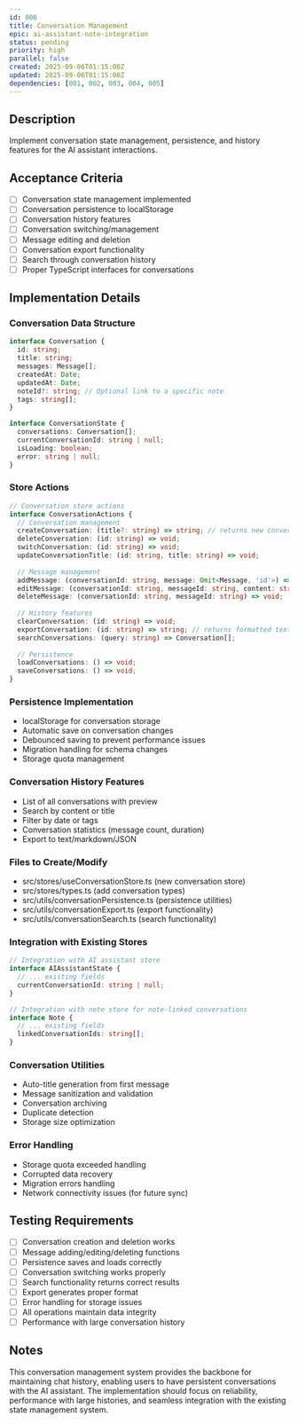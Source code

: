 ```yaml
---
id: 006
title: Conversation Management
epic: ai-assistant-note-integration
status: pending
priority: high
parallel: false
created: 2025-09-06T01:15:00Z
updated: 2025-09-06T01:15:00Z
dependencies: [001, 002, 003, 004, 005]
---
```


## Description
Implement conversation state management, persistence, and history features for the AI assistant interactions.

## Acceptance Criteria
- [ ] Conversation state management implemented
- [ ] Conversation persistence to localStorage
- [ ] Conversation history features
- [ ] Conversation switching/management
- [ ] Message editing and deletion
- [ ] Conversation export functionality
- [ ] Search through conversation history
- [ ] Proper TypeScript interfaces for conversations

## Implementation Details

### Conversation Data Structure
```typescript
interface Conversation {
  id: string;
  title: string;
  messages: Message[];
  createdAt: Date;
  updatedAt: Date;
  noteId?: string; // Optional link to a specific note
  tags: string[];
}

interface ConversationState {
  conversations: Conversation[];
  currentConversationId: string | null;
  isLoading: boolean;
  error: string | null;
}
```

### Store Actions
```typescript
// Conversation store actions
interface ConversationActions {
  // Conversation management
  createConversation: (title?: string) => string; // returns new conversation ID
  deleteConversation: (id: string) => void;
  switchConversation: (id: string) => void;
  updateConversationTitle: (id: string, title: string) => void;
  
  // Message management
  addMessage: (conversationId: string, message: Omit<Message, 'id'>) => void;
  editMessage: (conversationId: string, messageId: string, content: string) => void;
  deleteMessage: (conversationId: string, messageId: string) => void;
  
  // History features
  clearConversation: (id: string) => void;
  exportConversation: (id: string) => string; // returns formatted text
  searchConversations: (query: string) => Conversation[];
  
  // Persistence
  loadConversations: () => void;
  saveConversations: () => void;
}
```

### Persistence Implementation
- localStorage for conversation storage
- Automatic save on conversation changes
- Debounced saving to prevent performance issues
- Migration handling for schema changes
- Storage quota management

### Conversation History Features
- List of all conversations with preview
- Search by content or title
- Filter by date or tags
- Conversation statistics (message count, duration)
- Export to text/markdown/JSON

### Files to Create/Modify
- src/stores/useConversationStore.ts (new conversation store)
- src/stores/types.ts (add conversation types)
- src/utils/conversationPersistence.ts (persistence utilities)
- src/utils/conversationExport.ts (export functionality)
- src/utils/conversationSearch.ts (search functionality)

### Integration with Existing Stores
```typescript
// Integration with AI assistant store
interface AIAssistantState {
  // ... existing fields
  currentConversationId: string | null;
}

// Integration with note store for note-linked conversations
interface Note {
  // ... existing fields
  linkedConversationIds: string[];
}
```

### Conversation Utilities
- Auto-title generation from first message
- Message sanitization and validation
- Conversation archiving
- Duplicate detection
- Storage size optimization

### Error Handling
- Storage quota exceeded handling
- Corrupted data recovery
- Migration errors handling
- Network connectivity issues (for future sync)

## Testing Requirements
- [ ] Conversation creation and deletion works
- [ ] Message adding/editing/deleting functions
- [ ] Persistence saves and loads correctly
- [ ] Conversation switching works properly
- [ ] Search functionality returns correct results
- [ ] Export generates proper format
- [ ] Error handling for storage issues
- [ ] All operations maintain data integrity
- [ ] Performance with large conversation history

## Notes
This conversation management system provides the backbone for maintaining chat history, enabling users to have persistent conversations with the AI assistant. The implementation should focus on reliability, performance with large histories, and seamless integration with the existing state management system.